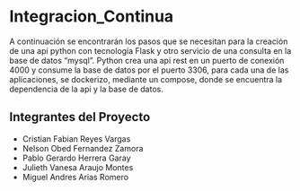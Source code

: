 # Integracion_Continua
A continuación se encontrarán los pasos que se necesitan para la creación de una api python con tecnología Flask y otro servicio de una consulta en la base de datos “mysql”.
Python crea una api rest en un puerto de conexión 4000 y consume la base de datos por el puerto 3306, para cada una de las aplicaciones, se dockerizo, mediante un compose, donde se encuentra la dependencia de la api y la base de datos.

## Integrantes del Proyecto
- Cristian Fabian Reyes Vargas
- Nelson Obed Fernandez Zamora
- Pablo Gerardo Herrera Garay
- Julieth Vanesa Araujo Montes
- Miguel Andres Arias Romero
